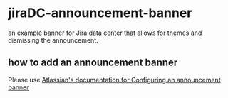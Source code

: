 # jiraDC-announcement-banner
an example banner for Jira data center that allows for themes and dismissing the announcement.

## how to add an announcement banner
Please use [Atlassian's documentation for Configuring an announcement banner](https://confluence.atlassian.com/adminjiraserver/configuring-an-announcement-banner-938846985.html)
